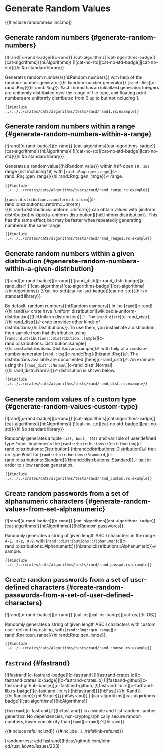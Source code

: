 # Generate Random Values

{{#include randomness.incl.md}}

## Generate random numbers {#generate-random-numbers}

[![rand][c-rand-badge]][c-rand] [![cat-algorithms][cat-algorithms-badge]][cat-algorithms]{{hi:Algorithms}}
[![cat-no-std][cat-no-std-badge]][cat-no-std]{{hi:No standard library}}

Generates random numbers{{hi:Random numbers}} with help of the random-number generator{{hi:Random-number generator}} [`rand::Rng`][c-rand::Rng]{{hi:rand::Rng}}. Each thread has an initialized generator. Integers are uniformly distributed over the range of the type, and floating point numbers are uniformly distributed from 0 up to but not including 1.

```rust,editable
{{#include ../../../crates/cats/algorithms/tests/rand/rand1.rs:example}}
```

## Generate random numbers within a range {#generate-random-numbers-within-a-range}

[![rand][c-rand-badge]][c-rand] [![cat-algorithms][cat-algorithms-badge]][cat-algorithms]{{hi:Algorithms}}
[![cat-no-std][cat-no-std-badge]][cat-no-std]{{hi:No standard library}}

Generates a random value{{hi:Random value}} within half-open `[0, 10)` range (not including `10`) with [`rand::Rng::gen_range`][c-rand::Rng::gen_range]{{hi:rand::Rng::gen_range}}⮳ range.

```rust,editable
{{#include ../../../crates/cats/algorithms/tests/rand/rand_range.rs:example}}
```

[`rand::distributions::uniform::Uniform`][c-rand::distributions::uniform::Uniform]{{hi:rand::distributions::uniform::Uniform}} can obtain values with [uniform distribution][wikipedia-uniform-distribution]{{hi:Uniform distribution}}. This has the same effect, but may be faster when repeatedly generating numbers in the same range.

```rust,editable
{{#include ../../../crates/cats/algorithms/tests/rand/rand_range1.rs:example}}
```

## Generate random numbers within a given distribution {#generate-random-numbers-within-a-given-distribution}

[![rand][c-rand-badge]][c-rand] [![rand_distr][c-rand_distr-badge]][c-rand_distr] [![cat-algorithms][cat-algorithms-badge]][cat-algorithms]{{hi:Algorithms}} [![cat-no-std][cat-no-std-badge]][cat-no-std]{{hi:No standard library}}

By default, random numbers{{hi:Random numbers}} in the [`rand`][c-rand]{{hi:rand}}⮳ crate have [uniform distribution][wikipedia-uniform-distribution]{{hi:Uniform distribution}}⮳. The [`rand_distr`][c-rand_distr]{{hi:rand_distr}}⮳ crate provides other kinds of distributions{{hi:Distributions}}. To use them, you instantiate a distribution, then sample from that distribution using [`rand::distributions::Distribution::sample`][c-rand::distributions::Distribution::sample]{{hi:rand::distributions::Distribution::sample}}⮳ with help of a random-number generator [`rand::Rng`][c-rand::Rng]{{hi:rand::Rng}}⮳. The distributions available are documented [here][c-rand_distr]⮳. An example using the [`rand_distr::Normal`][c-rand_distr::Normal]{{hi:rand_distr::Normal}}⮳ distribution is shown below.

```rust,editable
{{#include ../../../crates/cats/algorithms/tests/rand/rand_dist.rs:example}}
```

## Generate random values of a custom type {#generate-random-values-custom-type}

[![rand][c-rand-badge]][c-rand] [![cat-algorithms][cat-algorithms-badge]][cat-algorithms]{{hi:Algorithms}}
[![cat-no-std][cat-no-std-badge]][cat-no-std]{{hi:No standard library}}

Randomly generates a tuple `(i32, bool, f64)` and variable of user defined type `Point`. Implements the [`rand::distributions::Distribution`][c-rand::distributions::Distribution]{{hi:rand::distributions::Distribution}}⮳ trait on type Point for [`rand::distributions::Standard`][c-rand::distributions::Standard]{{hi:rand::distributions::Standard}}⮳ trait in order to allow random generation.

```rust,editable
{{#include ../../../crates/cats/algorithms/tests/rand/rand_custom.rs:example}}
```

## Create random passwords from a set of alphanumeric characters {#generate-random-values-from-set-alphanumeric}

[![rand][c-rand-badge]][c-rand] [![cat-algorithms][cat-algorithms-badge]][cat-algorithms]{{hi:Algorithms}}{{hi:Random passwords}}

Randomly generates a string of given length ASCII characters in the range `A-Z, a-z, 0-9`, with [`rand::distributions::Alphanumeric`][c-rand::distributions::Alphanumeric]{{hi:rand::distributions::Alphanumeric}}⮳ sample.

```rust,editable
{{#include ../../../crates/cats/algorithms/tests/rand/rand_passwd.rs:example}}
```

## Create random passwords from a set of user-defined characters {#create-random-passwords-from-a-set-of-user-defined-characters}

[![rand][c-rand-badge]][c-rand] [![cat-os][cat-os-badge]][cat-os]{{hi:OS}}

Randomly generates a string of given length ASCII characters with custom user-defined bytestring, with [`rand::Rng::gen_range`][c-rand::Rng::gen_range]{{hi:rand::Rng::gen_range}}.

```rust,editable
{{#include ../../../crates/cats/algorithms/tests/rand/rand_choose.rs:example}}
```

## `fastrand` {#fastrand}

[![fastrand][c-fastrand-badge]][c-fastrand] [![fastrand-crates.io][c-fastrand-crates.io-badge]][c-fastrand-crates.io] [![fastrand-github][c-fastrand-github-badge]][c-fastrand-github] [![fastrand-lib.rs][c-fastrand-lib.rs-badge]][c-fastrand-lib.rs]{{hi:fastrand}}{{hi:Fast}}{{hi:Rand}}{{hi:Random}}{{hi:Simple}}{{hi:Wyrand}} [![cat-algorithms][cat-algorithms-badge]][cat-algorithms]{{hi:Algorithms}}

[`fastrand`][c-fastrand]⮳{{hi:fastrand}} is a simple and fast random number generator. No dependencies, non-cryptographically secure random numbers, lower complexity than [`rand`][c-rand]⮳{{hi:rand}}.

{{#include refs.incl.md}}
{{#include ../../refs/link-refs.md}}

<div class="hidden">
[randomness: add fastrand](https://github.com/john-cd/rust_howto/issues/208)
</div>
